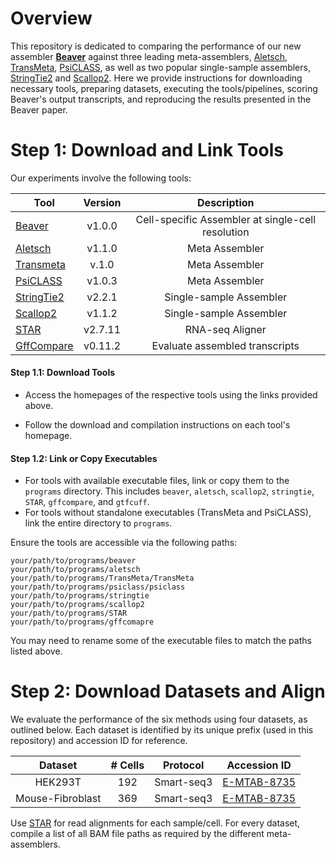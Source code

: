 # Overview

This repository is dedicated to comparing the performance of our new assembler [**Beaver**](https://github.com/Shao-Group/beaver) against three leading meta-assemblers, [Aletsch](https://github.com/Shao-Group/aletsch), [TransMeta](https://github.com/yutingsdu/TransMeta), [PsiCLASS](https://github.com/splicebox/PsiCLASS), as well as two popular single-sample assemblers, [StringTie2](https://ccb.jhu.edu/software/stringtie/index.shtml) and [Scallop2](https://github.com/Shao-Group/scallop2). Here we provide instructions for downloading necessary tools, preparing datasets, executing the tools/pipelines, scoring Beaver's output transcripts, and reproducing the results presented in the Beaver paper.

# Step 1: Download and Link Tools

Our experiments involve the following tools:

| Tool                                                         | Version |                Description                |
| ------------------------------------------------------------ | :-----: | :---------------------------------------: |
| [Beaver](https://github.com/Shao-Group/beaver)             | v1.0.0  |              Cell-specific Assembler at single-cell resolution              |
| [Aletsch](https://github.com/Shao-Group/aletsch)             | v1.1.0  |              Meta Assembler               |
| [Transmeta](https://github.com/yutingsdu/TransMeta)          |  v.1.0  |              Meta Assembler               |
| [PsiCLASS](https://github.com/splicebox/PsiCLASS)            | v1.0.3  |              Meta Assembler               |
| [StringTie2](https://ccb.jhu.edu/software/stringtie/index.shtml) | v2.2.1  | Single-sample Assembler |
| [Scallop2](https://github.com/Shao-Group/scallop2)           | v1.1.2  |          Single-sample Assembler          |             |
| [STAR](https://github.com/alexdobin/STAR/tree/master)        | v2.7.11 |              RNA-seq Aligner              |
| [GffCompare](https://ccb.jhu.edu/software/stringtie/gffcompare.shtml#gffcompare_dl) | v0.11.2 |      Evaluate assembled transcripts       |

#### Step 1.1: Download Tools

* Access the homepages of the respective tools using the links provided above.

- Follow the download and compilation instructions on each tool's homepage.

#### Step 1.2: Link or Copy Executables

- For tools with available executable files, link or copy them to the `programs` directory. This includes `beaver`, `aletsch`, `scallop2`, `stringtie`, `STAR`, `gffcompare`, and `gtfcuff`.
- For tools without standalone executables (TransMeta and PsiCLASS), link the entire directory to `programs`.

Ensure the tools are accessible via the following paths:

```
your/path/to/programs/beaver
your/path/to/programs/aletsch
your/path/to/programs/TransMeta/TransMeta
your/path/to/programs/psiclass/psiclass
your/path/to/programs/stringtie
your/path/to/programs/scallop2
your/path/to/programs/STAR
your/path/to/programs/gffcomapre
```

You may need to rename some of the executable files to match the paths listed above.

# Step 2: Download Datasets and Align

We evaluate the performance of the six methods using four datasets, as outlined below. Each dataset is identified by its unique prefix (used in this repository) and accession ID for reference.

| Dataset |      # Cells     |      Protocol       |                         Accession ID                         |
| :-----------: | :-------------------------------: | :-----------------: | :----------------------------------------------------------: |
|     HEK293T     |  192  |      Smart-seq3      | [E-MTAB-8735](https://www.ebi.ac.uk/arrayexpress/experiments/E-MTAB-8735) |            |
|     Mouse-Fibroblast     |    369    |      Smart-seq3      | [E-MTAB-8735](https://www.ebi.ac.uk/arrayexpress/experiments/E-MTAB-8735) |

Use [STAR](https://github.com/alexdobin/STAR/tree/master) for read alignments for each sample/cell. For every dataset, compile a list of all BAM file paths as required by the different meta-assemblers. 